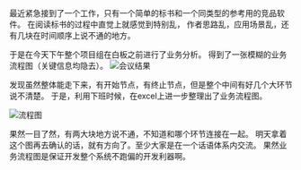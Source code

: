 最近紧急接到了一个工作，只有一个简单的标书和一个同类型的参考用的竞品软件。
在阅读标书的过程中直觉上就感觉到特别乱，
作者思路乱，应用场景乱，还有几块在时间顺序上说不通的地方。

于是在今天下午整个项目组在白板之前进行了业务分析。
得到了一张模糊的业务流程图（关键信息均隐去）。
![会议结果](https://upload-images.jianshu.io/upload_images/3611412-718969c540ab2de2.png?imageMogr2/auto-orient/strip%7CimageView2/2/w/1240)

发现虽然整体能走下来，有开始节点，有终止节点，但是整个中间有好几个大环节说不清楚。
于是，利用下班时候，在excel上进一步整理出了业务流程图。

![流程图](https://upload-images.jianshu.io/upload_images/3611412-c89fc248641e4b59.png?imageMogr2/auto-orient/strip%7CimageView2/2/w/1240)

果然一目了然，有两大块地方说不通，不知道和哪个环节连接在一起。
明天拿着这个图再去确认的话，就有方向了。至少大家是在一个话语体系内交流。
果然业务流程图是保证开发整个系统不跑偏的开发利器啊。
